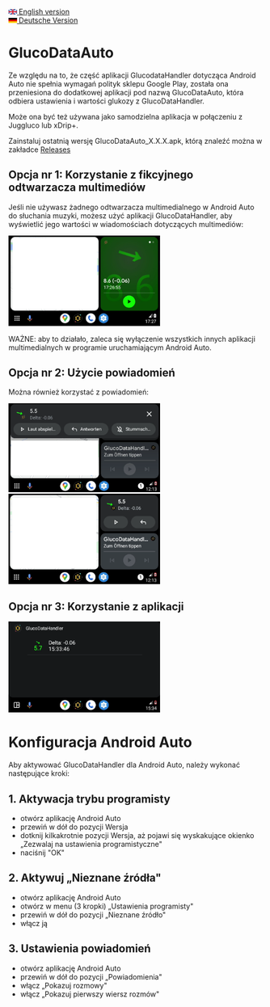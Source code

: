[<img src='images/en.png' height=10> English version](README.md)  
[<img src='images/de.png' height=10> Deutsche Version](README_DE.md)

# GlucoDataAuto

Ze względu na to, że część aplikacji GlucodataHandler dotycząca Android Auto nie spełnia wymagań polityk sklepu Google Play, została ona przeniesiona do dodatkowej aplikacji pod nazwą GlucoDataAuto, która odbiera ustawienia i wartości glukozy z GlucoDataHandler.

Może ona być też używana jako samodzielna aplikacja w połączeniu z Juggluco lub xDrip+.

Zainstaluj ostatnią wersję GlucoDataAuto_X.X.X.apk, którą znaleźć można w zakładce [Releases](https://github.com/pachi81/GlucoDataAuto/releases) 

## Opcja nr 1: Korzystanie z fikcyjnego odtwarzacza multimediów
Jeśli nie używasz żadnego odtwarzacza multimedialnego w Android Auto do słuchania muzyki, możesz użyć aplikacji GlucoDataHandler, aby wyświetlić jego wartości w wiadomościach dotyczących multimediów:

<img src='images/AA_media.png' width=300>

WAŻNE: aby to działało, zaleca się wyłączenie wszystkich innych aplikacji multimedialnych w programie uruchamiającym Android Auto.

## Opcja nr 2: Użycie powiadomień

Można również korzystać z powiadomień:

<img src='images/AA_notification.png' width=300> <img src='images/AA_notification_view.png' width=300>

## Opcja nr 3: Korzystanie z aplikacji

<img src='images/AA_App.png' width=300>

# Konfiguracja Android Auto

Aby aktywować GlucoDataHandler dla Android Auto, należy wykonać następujące kroki:

## 1. Aktywacja trybu programisty

- otwórz aplikację Android Auto
- przewiń w dół do pozycji Wersja
- dotknij kilkakrotnie pozycji Wersja, aż pojawi się wyskakujące okienko „Zezwalaj na ustawienia programistyczne"
- naciśnij "OK"

## 2. Aktywuj „Nieznane źródła"

- otwórz aplikację Android Auto
- otwórz w menu (3 kropki) „Ustawienia programisty"
- przewiń w dół do pozycji „Nieznane źródło"
- włącz ją

## 3. Ustawienia powiadomień

- otwórz aplikację Android Auto
- przewiń w dół do pozycji „Powiadomienia"
- włącz „Pokazuj rozmowy"
- włącz „Pokazuj pierwszy wiersz rozmów"

